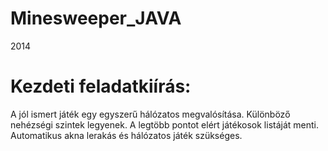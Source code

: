 Minesweeper_JAVA
================
2014

Kezdeti feladatkiírás:
================
A jól ismert játék egy egyszerű hálózatos megvalósítása.
Különböző nehézségi szintek legyenek.
A legtöbb pontot elért játékosok listáját menti.
Automatikus akna lerakás és hálózatos játék szükséges.

